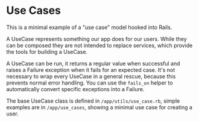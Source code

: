 # Use Cases

This is a minimal example of a "use case" model hooked into Rails.

A UseCase represents something our app does for our users. While they can be composed they are
not intended to replace services, which provide the tools for building a UseCase.

A UseCase can be run, it returns a regular value when successful and raises a Failure exception
when it fails for an expected case. It's not necessary to wrap every UseCase in a general
rescue, because this prevents normal error handling. You can use the `fails_on` helper to
automatically convert specific exceptions into a Failure.

The base UseCase class is defined in `/app/utils/use_case.rb`, simple examples are in
`/app/use_cases`, showing a minimal use case for creating a user.
